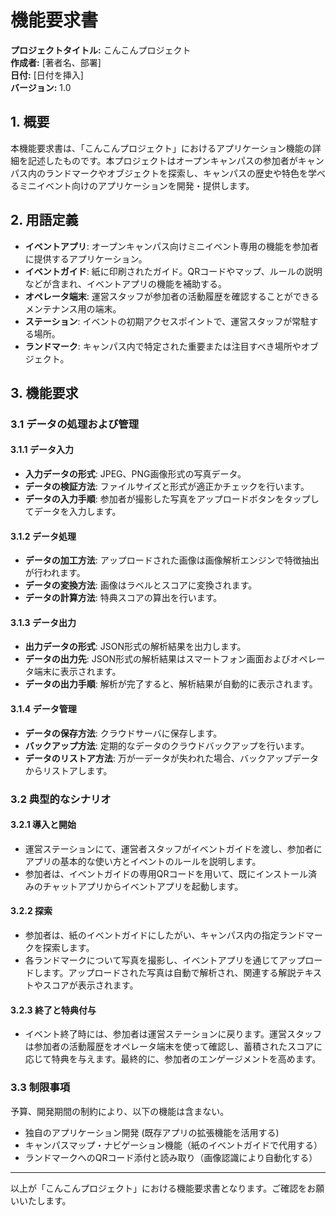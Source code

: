 # 機能要求書

**プロジェクトタイトル:** こんこんプロジェクト  
**作成者:** [著者名、部署]  
**日付:** [日付を挿入]  
**バージョン:** 1.0  

## 1. 概要

本機能要求書は、「こんこんプロジェクト」におけるアプリケーション機能の詳細を記述したものです。本プロジェクトはオープンキャンパスの参加者がキャンパス内のランドマークやオブジェクトを探索し、キャンパスの歴史や特色を学べるミニイベント向けのアプリケーションを開発・提供します。

## 2. 用語定義

- **イベントアプリ**: オープンキャンパス向けミニイベント専用の機能を参加者に提供するアプリケーション。
- **イベントガイド**: 紙に印刷されたガイド。QRコードやマップ、ルールの説明などが含まれ、イベントアプリの機能を補助する。
- **オペレータ端末**: 運営スタッフが参加者の活動履歴を確認することができるメンテナンス用の端末。
- **ステーション**: イベントの初期アクセスポイントで、運営スタッフが常駐する場所。
- **ランドマーク**: キャンパス内で特定された重要または注目すべき場所やオブジェクト。

## 3. 機能要求

### 3.1 データの処理および管理

#### 3.1.1 データ入力

- **入力データの形式**: JPEG、PNG画像形式の写真データ。
- **データの検証方法**: ファイルサイズと形式が適正かチェックを行います。
- **データの入力手順**: 参加者が撮影した写真をアップロードボタンをタップしてデータを入力します。

#### 3.1.2 データ処理

- **データの加工方法**: アップロードされた画像は画像解析エンジンで特徴抽出が行われます。
- **データの変換方法**: 画像はラベルとスコアに変換されます。
- **データの計算方法**: 特典スコアの算出を行います。

#### 3.1.3 データ出力

- **出力データの形式**: JSON形式の解析結果を出力します。
- **データの出力先**: JSON形式の解析結果はスマートフォン画面およびオペレータ端末に表示されます。
- **データの出力手順**: 解析が完了すると、解析結果が自動的に表示されます。

#### 3.1.4 データ管理

- **データの保存方法**: クラウドサーバに保存します。
- **バックアップ方法**: 定期的なデータのクラウドバックアップを行います。
- **データのリストア方法**: 万が一データが失われた場合、バックアップデータからリストアします。

### 3.2 典型的なシナリオ

#### 3.2.1 導入と開始

- 運営ステーションにて、運営者スタッフがイベントガイドを渡し、参加者にアプリの基本的な使い方とイベントのルールを説明します。
- 参加者は、イベントガイドの専用QRコードを用いて、既にインストール済みのチャットアプリからイベントアプリを起動します。

#### 3.2.2 探索

- 参加者は、紙のイベントガイドにしたがい、キャンパス内の指定ランドマークを探索します。
- 各ランドマークについて写真を撮影し、イベントアプリを通じてアップロードします。アップロードされた写真は自動で解析され、関連する解説テキストやスコアが表示されます。

#### 3.2.3 終了と特典付与

- イベント終了時には、参加者は運営ステーションに戻ります。運営スタッフは参加者の活動履歴をオペレータ端末を使って確認し、蓄積されたスコアに応じて特典を与えます。最終的に、参加者のエンゲージメントを高めます。

### 3.3 制限事項

予算、開発期間の制約により、以下の機能は含まない。

- 独自のアプリケーション開発 (既存アプリの拡張機能を活用する)
- キャンパスマップ・ナビゲーション機能（紙のイベントガイドで代用する）
- ランドマークへのQRコード添付と読み取り（画像認識により自動化する）

---

以上が「こんこんプロジェクト」における機能要求書となります。ご確認をお願いいたします。